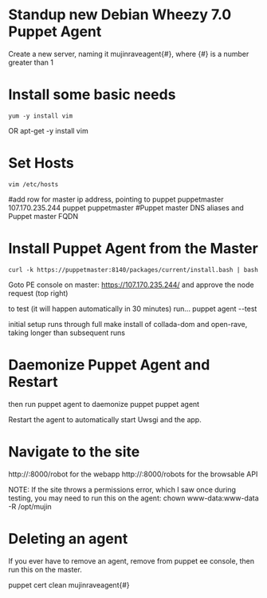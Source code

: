 Standup new Debian Wheezy 7.0 Puppet Agent
===========================================================
Create a new server, naming it mujinraveagent{#}, where {#} is a number greater than 1


Install some basic needs
===========================================================
	yum -y install vim
OR
	apt-get -y install vim



Set Hosts
===========================================================
	vim /etc/hosts

#add row for master ip address, pointing to puppet puppetmaster
	107.170.235.244 puppet puppetmaster #Puppet master DNS aliases and Puppet master FQDN



Install Puppet Agent from the Master
===========================================================
	curl -k https://puppetmaster:8140/packages/current/install.bash | bash

Goto PE console on master:
https://107.170.235.244/
and approve the node request (top right)

to test (it will happen automatically in 30 minutes) run...
	puppet agent --test
	
initial setup runs through full make install of collada-dom and open-rave, taking longer than subsequent runs


Daemonize Puppet Agent and Restart
===========================================================
then run puppet agent to daemonize puppet 
  puppet agent
  

Restart the agent to automatically start Uwsgi and the app.


Navigate to the site
===========================================================
http://<serverip>:8000/robot for the webapp
http://<serverip>:8000/robots for the browsable API


NOTE:
If the site throws a permissions error, which I saw once during testing, you may need to run this on the agent:
  chown www-data:www-data -R /opt/mujin


Deleting an agent
===========================================================
If you ever have to remove an agent, remove from puppet ee console, then run this on the master.

  puppet cert clean mujinraveagent{#}
